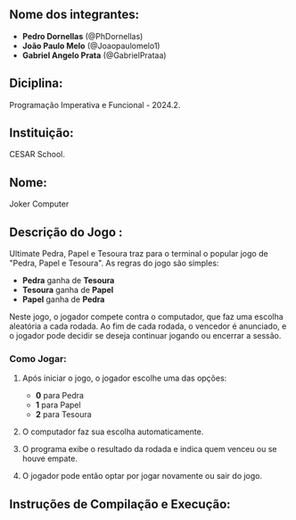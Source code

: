 ## Nome dos integrantes:


- **Pedro Dornellas** (@PhDornellas)
- **João Paulo Melo** (@Joaopaulomelo1)
- **Gabriel Angelo Prata** (@GabrielPrataa)


## Diciplina:

Programação Imperativa e Funcional - 2024.2.

## Instituição:

CESAR School.

## Nome:

Joker Computer

## Descrição do Jogo :

Ultimate Pedra, Papel e Tesoura traz para o terminal o popular jogo de "Pedra, Papel e Tesoura". As regras do jogo são simples:

- **Pedra** ganha de **Tesoura**
- **Tesoura** ganha de **Papel**
- **Papel** ganha de **Pedra**

Neste jogo, o jogador compete contra o computador, que faz uma escolha aleatória a cada rodada. Ao fim de cada rodada, o vencedor é anunciado, e o jogador pode decidir se deseja continuar jogando ou encerrar a sessão.

### Como Jogar: 

1. Após iniciar o jogo, o jogador escolhe uma das opções:
   - **0** para Pedra
   - **1** para Papel
   - **2** para Tesoura

2. O computador faz sua escolha automaticamente.

3. O programa exibe o resultado da rodada e indica quem venceu ou se houve empate.

4. O jogador pode então optar por jogar novamente ou sair do jogo.

## Instruções de Compilação e Execução:


